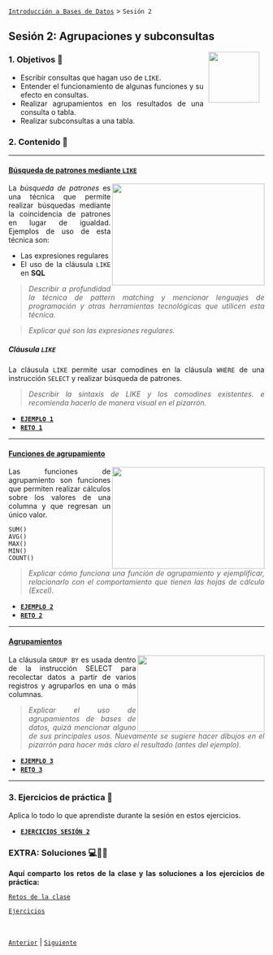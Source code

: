 [`Introducción a Bases de Datos`](../Readme.md) > `Sesión 2`

## Sesión 2: Agrupaciones y subconsultas

<img src="../imagenes/pizarron.png" align="right" height="100" width="100" hspace="10">
<div style="text-align: justify;">

### 1. Objetivos :dart: 

- Escribir consultas que hagan uso de `LIKE`.
- Entender el funcionamiento de algunas funciones y su efecto en consultas.
- Realizar agrupamientos en los resultados de una consulta o tabla.
- Realizar subconsultas a una tabla.

### 2. Contenido :blue_book:

---

#### <ins>Búsqueda de patrones mediante `LIKE`</ins>
<img src="imagenes/imagen1.jpg" align="right" height="200" width="300"> 

La *búsqueda de patrones* es una técnica que permite realizar búsquedas mediante la coincidencia de patrones en lugar de igualdad. Ejemplos de uso de esta técnica son:  
* Las expresiones regulares  
* El uso de la cláusula `LIKE` en __SQL__  

> *Describir a profundidad la técnica de pattern matching y mencionar lenguajes de programación y otras herramientas tecnológicas que utilicen esta técnica.*

> *Explicar qué son las expresiones regulares.*

##### Cláusula `LIKE`
La cláusula `LIKE` permite usar comodines en la cláusula `WHERE` de una instrucción `SELECT` y realizar búsqueda de patrones.  


> *Describir la sintaxis de LIKE y los comodines existentes. <S></S>e recomienda hacerlo de manera visual en el pizarrón.*

- [**`EJEMPLO 1`**](Ejemplo-01/Readme.md)
- [**`RETO 1`**](Reto-01/Readme.md)	

---

#### <ins>Funciones de agrupamiento</ins>
<img src="imagenes/imagen2.gif" align="right" height="200" width="300"> 

Las funciones de agrupamiento son funciones que permiten realizar cálculos sobre los valores de una columna y que regresan un único valor.  
 
```
SUM()  
AVG()  
MAX()  
MIN()  
COUNT()
```


> *Explicar cómo funciona una función de agrupamiento y ejemplificar, relacionarlo con el comportamiento que tienen las hojas de cálculo (Excel).*

- [**`EJEMPLO 2`**](Ejemplo-02/Readme.md)
- [**`RETO 2`**](Reto-02/Readme.md)	

---

#### <ins>Agrupamientos</ins>
<img src="imagenes/imagen3.jpg" align="right" height="150" width="250"> 

La cláusula `GROUP BY` es usada dentro de la instrucción SELECT para recolectar datos a partir de varios registros y agruparlos en una o más columnas.

> *Explicar el uso de agrupamientos de bases de datos, quizá mencionar alguno de sus principales usos. Nuevamente se sugiere hacer dibujos en el pizarrón para hacer más claro el resultado (antes del ejemplo).*

- [**`EJEMPLO 3`**](Ejemplo-03/Readme.md)
- [**`RETO 3`**](Reto-03/Readme.md)	

---

### 3. Ejercicios de práctica :hammer:

Aplica lo todo lo que aprendiste durante la sesión en estos ejercicios. 

- [**`EJERCICIOS SESIÓN 2`**](Ejercicios/Readme.md)


### EXTRA: Soluciones 💻✌🏻

**Aquí comparto los retos de la clase y las soluciones a los ejercicios de práctica:**

[`Retos de la clase`](../Sesion-02/Ejercicios/retos.sql)

[`Ejercicios`](../Sesion-02/Ejercicios/ejercicios.sql)

</br>

[`Anterior`](../Sesion-01/Readme.md) | [`Siguiente`](../Sesion-03/Readme.md)

</div>
